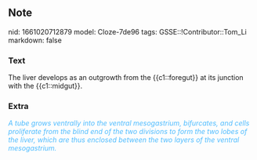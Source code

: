 ## Note
nid: 1661020712879
model: Cloze-7de96
tags: GSSE::!Contributor::Tom_Li
markdown: false

### Text
<div>
  The liver develops as an outgrowth from the {{c1::foregut}} at
  its junction with the {{c1::midgut}}.
</div>

### Extra
<i><font color="#4FBCFF">A tube grows ventrally into the ventral
mesogastrium, bifurcates, and cells proliferate from the blind end
of the two divisions to form the two lobes of the liver, which are
thus enclosed between the two layers of the ventral
mesogastrium.</font></i>
